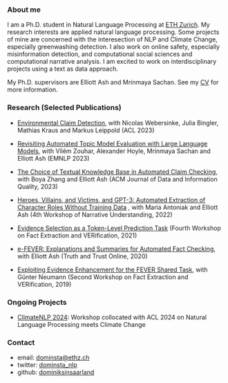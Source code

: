 ### About me

I am a Ph.D. student in Natural Language Processing at [ETH Zurich](https://ethz.ch/en.html). My research interests are applied natural language processing. Some projects of mine are concerned with the interesection of NLP and Climate Change, especially greenwashing detection. I also work on online safety, especially misinformation detection, and computational social sciences and computational narrative analysis. I am excited to work on interdisciplinary projects using a text as data approach.

My Ph.D. supervisors are Elliott Ash and Mrinmaya Sachan. See my [CV](https://www.dropbox.com/scl/fi/srm23lq2bgyfuw8hoxm9q/cv.pdf?rlkey=d8ox1ea78gx0ydn18mnck69hr&dl=0) for more information.

### Research (Selected Publications)

- [Environmental Claim Detection](https://aclanthology.org/2023.acl-short.91/), with Nicolas Webersinke, Julia Bingler, Mathias Kraus and Markus Leippold (ACL 2023)

- [Revisiting Automated Topic Model Evaluation with Large Language Models](https://arxiv.org/abs/2305.12152), with Vilém Zouhar, Alexander Hoyle, Mrinmaya Sachan and Elliott Ash (EMNLP 2023)

- [The Choice of Textual Knowledge Base in Automated Claim Checking](https://dl.acm.org/doi/full/10.1145/3561389), with Boya Zhang and Elliott Ash (ACM Journal of Data and Information Quality, 2023)

- [Heroes, Villains, and Victims, and GPT-3: Automated Extraction of Character Roles Without Training Data](https://aclanthology.org/2022.wnu-1.6/) , with Maria Antoniak and Elliott Ash (4th Workshop of Narrative Understanding, 2022)

- [Evidence Selection as a Token-Level Prediction Task](https://aclanthology.org/2021.fever-1.2/) (Fourth Workshop on Fact Extraction and VERification, 2021)

- [e-FEVER: Explanations and Summaries for Automated Fact Checking](https://www.research-collection.ethz.ch/handle/20.500.11850/453826), with Elliott Ash (Truth and Trust Online, 2020)

- [Exploiting Evidence Enhancement for the FEVER Shared Task](https://aclanthology.org/D19-6616/), with Günter Neumann (Second Workshop on Fact Extraction and VERification, 2019)

### Ongoing Projects

- [ClimateNLP 2024](https://nlp4climate.github.io/): Workshop collocated with ACL 2024 on Natural Language Processing meets Climate Change

### Contact

- email: dominsta@ethz.ch
- twitter: [dominsta_nlp](https://twitter.com/dominsta_nlp)
- github: [dominiksinsaarland](https://github.com/dominiksinsaarland)
